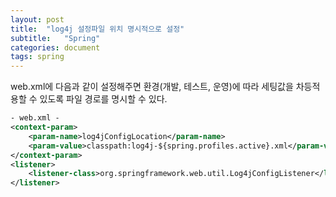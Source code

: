 ```yaml
---
layout: post
title:  "log4j 설정파일 위치 명시적으로 설정"
subtitle:   "Spring"
categories: document
tags: spring
---
```


web.xml에 다음과 같이 설정해주면 환경(개발, 테스트, 운영)에 따라 세팅값을 차등적용할 수 있도록 파일 경로를 명시할 수 있다.

```xml
- web.xml -
<context-param>
	<param-name>log4jConfigLocation</param-name>
  	<param-value>classpath:log4j-${spring.profiles.active}.xml</param-value>
</context-param>
<listener>
  	<listener-class>org.springframework.web.util.Log4jConfigListener</listener-class>
</listener>
```

